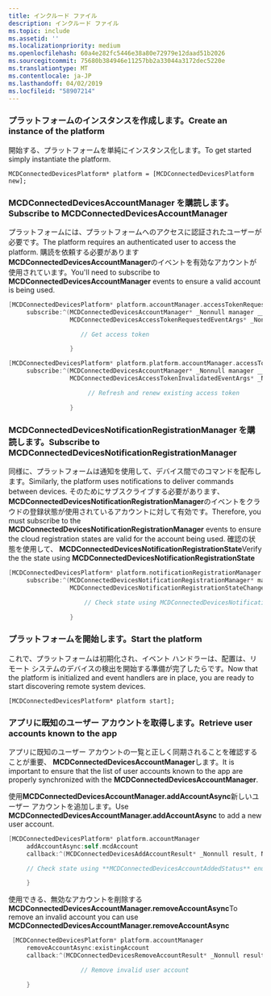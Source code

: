 ```yaml
---
title: インクルード ファイル
description: インクルード ファイル
ms.topic: include
ms.assetid: ''
ms.localizationpriority: medium
ms.openlocfilehash: 60a4e282fc5446e38a80e72979e12daad51b2026
ms.sourcegitcommit: 75680b384946e11257bb2a33044a3172dec5220e
ms.translationtype: MT
ms.contentlocale: ja-JP
ms.lasthandoff: 04/02/2019
ms.locfileid: "58907214"
---
```

### <a name="create-an-instance-of-the-platform"></a><span data-ttu-id="9075f-103">プラットフォームのインスタンスを作成します。</span><span class="sxs-lookup"><span data-stu-id="9075f-103">Create an instance of the platform</span></span>

<span data-ttu-id="9075f-104">開始する、プラットフォームを単純にインスタンス化します。</span><span class="sxs-lookup"><span data-stu-id="9075f-104">To get started simply instantiate the platform.</span></span>

`MCDConnectedDevicesPlatform* platform = [MCDConnectedDevicesPlatform new];`

### <a name="subscribe-to-mcdconnecteddevicesaccountmanager"></a><span data-ttu-id="9075f-105">MCDConnectedDevicesAccountManager を購読します。</span><span class="sxs-lookup"><span data-stu-id="9075f-105">Subscribe to MCDConnectedDevicesAccountManager</span></span>

<span data-ttu-id="9075f-106">プラットフォームには、プラットフォームへのアクセスに認証されたユーザーが必要です。</span><span class="sxs-lookup"><span data-stu-id="9075f-106">The platform requires an authenticated user to access the platform.</span></span>  <span data-ttu-id="9075f-107">購読を依頼する必要があります**MCDConnectedDevicesAccountManager**のイベントを有効なアカウントが使用されています。</span><span class="sxs-lookup"><span data-stu-id="9075f-107">You'll need to subscribe to **MCDConnectedDevicesAccountManager** events to ensure a valid account is being used.</span></span>

```ObjectiveC
[MCDConnectedDevicesPlatform* platform.accountManager.accessTokenRequested
     subscribe:^(MCDConnectedDevicesAccountManager* _Nonnull manager __unused,
                 MCDConnectedDevicesAccessTokenRequestedEventArgs* _Nonnull request __unused) {

                    // Get access token

                 }
```

```ObjectiveC
[MCDConnectedDevicesPlatform* platform.platform.accountManager.accessTokenInvalidated
     subscribe:^(MCDConnectedDevicesAccountManager* _Nonnull manager __unused,
                 MCDConnectedDevicesAccessTokenInvalidatedEventArgs* _Nonnull request) {

                      // Refresh and renew existing access token

                 }
```

### <a name="subscribe-to-mcdconnecteddevicesnotificationregistrationmanager"></a><span data-ttu-id="9075f-108">MCDConnectedDevicesNotificationRegistrationManager を購読します。</span><span class="sxs-lookup"><span data-stu-id="9075f-108">Subscribe to MCDConnectedDevicesNotificationRegistrationManager</span></span>

<span data-ttu-id="9075f-109">同様に、プラットフォームは通知を使用して、デバイス間でのコマンドを配布します。</span><span class="sxs-lookup"><span data-stu-id="9075f-109">Similarly, the platform uses notifications to deliver commands between devices.</span></span>  <span data-ttu-id="9075f-110">そのためにサブスクライブする必要があります、 **MCDConnectedDevicesNotificationRegistrationManager**のイベントをクラウドの登録状態が使用されているアカウントに対して有効です。</span><span class="sxs-lookup"><span data-stu-id="9075f-110">Therefore, you must subscribe to the **MCDConnectedDevicesNotificationRegistrationManager** events to ensure the cloud registration states are valid for the account being used.</span></span>  <span data-ttu-id="9075f-111">確認の状態を使用して、 **MCDConnectedDevicesNotificationRegistrationState**</span><span class="sxs-lookup"><span data-stu-id="9075f-111">Verify the the state using **MCDConnectedDevicesNotificationRegistrationState**</span></span>

```ObjectiveC
[MCDConnectedDevicesPlatform* platform.notificationRegistrationManager.notificationRegistrationStateChanged
     subscribe:^(MCDConnectedDevicesNotificationRegistrationManager* manager __unused,
                 MCDConnectedDevicesNotificationRegistrationStateChangedEventArgs* args __unused) {

                     // Check state using MCDConnectedDevicesNotificationRegistrationState enum

                 }

```

### <a name="start-the-platform"></a><span data-ttu-id="9075f-112">プラットフォームを開始します。</span><span class="sxs-lookup"><span data-stu-id="9075f-112">Start the platform</span></span>
<span data-ttu-id="9075f-113">これで、プラットフォームは初期化され、イベント ハンドラーは、配置は、リモート システムのデバイスの検出を開始する準備が完了したらです。</span><span class="sxs-lookup"><span data-stu-id="9075f-113">Now that the platform is initialized and event handlers are in place, you are ready to start discovering remote system devices.</span></span>  

`[MCDConnectedDevicesPlatform* platform start];`

### <a name="retrieve-user-accounts-known-to-the-app"></a><span data-ttu-id="9075f-114">アプリに既知のユーザー アカウントを取得します。</span><span class="sxs-lookup"><span data-stu-id="9075f-114">Retrieve user accounts known to the app</span></span>

<span data-ttu-id="9075f-115">アプリに既知のユーザー アカウントの一覧と正しく同期されることを確認することが重要、 **MCDConnectedDevicesAccountManager**します。</span><span class="sxs-lookup"><span data-stu-id="9075f-115">It is important to ensure that the list of user accounts known to the app are properly synchronized with the **MCDConnectedDevicesAccountManager**.</span></span>

<span data-ttu-id="9075f-116">使用**MCDConnectedDevicesAccountManager.addAccountAsync**新しいユーザー アカウントを追加します。</span><span class="sxs-lookup"><span data-stu-id="9075f-116">Use **MCDConnectedDevicesAccountManager.addAccountAsync** to add a new user account.</span></span>

```ObjectiveC
[MCDConnectedDevicesPlatform* platform.accountManager
     addAccountAsync:self.mcdAccount
     callback:^(MCDConnectedDevicesAddAccountResult* _Nonnull result, NSError* _Nullable error) {

     // Check state using **MCDConnectedDevicesAccountAddedStatus** enum

     }
```

<span data-ttu-id="9075f-117">使用できる、無効なアカウントを削除する**MCDConnectedDevicesAccountManager.removeAccountAsync**</span><span class="sxs-lookup"><span data-stu-id="9075f-117">To remove an invalid account you can use **MCDConnectedDevicesAccountManager.removeAccountAsync**</span></span>

```ObjectiveC
 [MCDConnectedDevicesPlatform* platform.accountManager
     removeAccountAsync:existingAccount
     callback:^(MCDConnectedDevicesRemoveAccountResult* _Nonnull result __unused, NSError* _Nullable error) {

                    // Remove invalid user account

     }
```
